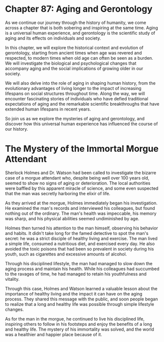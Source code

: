 # Chapter 87: Aging and Gerontology

As we continue our journey through the history of humanity, we come across a chapter that is both sobering and inspiring at the same time. Aging is a universal human experience, and gerontology is the scientific study of aging and its effects on individuals and society. 

In this chapter, we will explore the historical context and evolution of gerontology, starting from ancient times when age was revered and respected, to modern times when old age can often be seen as a burden. We will investigate the biological and psychological changes that accompany aging and the social implications of growing older in our society. 

We will also delve into the role of aging in shaping human history, from the evolutionary advantages of living longer to the impact of increasing lifespans on social structures throughout time. Along the way, we will encounter fascinating stories of individuals who have defied traditional expectations of aging and the remarkable scientific breakthroughs that have extended human lifespans in recent years.

So join us as we explore the mysteries of aging and gerontology, and discover how this universal human experience has influenced the course of our history.
# The Mystery of the Immortal Morgue Attendant

Sherlock Holmes and Dr. Watson had been called to investigate the bizarre case of a morgue attendant who, despite being well over 100 years old, seemed to show no signs of aging or deterioration. The local authorities were baffled by this apparent miracle of science, and some even suspected that the man was secretly harboring the elixir of life.

As they arrived at the morgue, Holmes immediately began his investigation. He examined the man's records and interviewed his colleagues, but found nothing out of the ordinary. The man's health was impeccable, his memory was sharp, and his physical abilities seemed undiminished by age.

Holmes then turned his attention to the man himself, observing his behavior and habits. It didn't take long for the famed detective to spot the man's secret: he was a strict disciple of healthy living and exercise. The man lived a simple life, consumed a nutritious diet, and exercised every day. He also avoided the toxic poisons that had been so prevalent in society during his youth, such as cigarettes and excessive amounts of alcohol.

Through his disciplined lifestyle, the man had managed to slow down the aging process and maintain his health. While his colleagues had succumbed to the ravages of time, he had managed to retain his youthfulness and vitality.

Through this case, Holmes and Watson learned a valuable lesson about the importance of healthy living and the impact it can have on the aging process. They shared this message with the public, and soon people began to realize that a long and healthy life was possible through simple lifestyle changes.

As for the man in the morgue, he continued to live his disciplined life, inspiring others to follow in his footsteps and enjoy the benefits of a long and healthy life. The mystery of his immortality was solved, and the world was a healthier and happier place because of it.